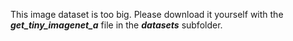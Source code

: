 This image dataset is too big. Please download it yourself with the **_get_tiny_imagenet_a_** file in the **_datasets_** subfolder.
